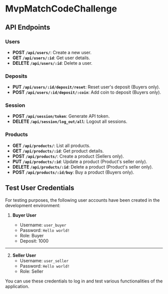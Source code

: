 # MvpMatchCodeChallenge

## API Endpoints

### Users

- **POST `/api/users/`**: Create a new user.
- **GET `/api/users/:id`**: Get user details.
- **DELETE `/api/users/:id`**: Delete a user.

### Deposits

- **PUT `/api/users/:id/deposit/reset`**: Reset user's deposit (Buyers only).
- **POST `/api/users/:id/deposit/:coin`**: Add coin to deposit (Buyers only).

### Session

- **POST `/api/session/token`**: Generate API token.
- **DELETE `/api/session/log_out/all`**: Logout all sessions.

### Products

- **GET `/api/products/`**: List all products.
- **GET `/api/products/:id`**: Get product details.
- **POST `/api/products/`**: Create a product (Sellers only).
- **PUT `/api/products/:id`**: Update a product (Product's seller only).
- **DELETE `/api/products/:id`**: Delete a product (Product's seller only).
- **POST `/api/products/:id/buy`**: Buy a product (Buyers only).

## Test User Credentials

For testing purposes, the following user accounts have been created in the development environment:

1. **Buyer User**

   - Username: `user_buyer`
   - Password: `Hello world!`
   - Role: Buyer
   - Deposit: 1000
****
2. **Seller User**
   - Username: `user_seller`
   - Password: `Hello world!`
   - Role: Seller

You can use these credentials to log in and test various functionalities of the application.

